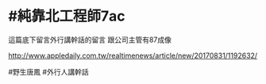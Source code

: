 # #純靠北工程師7ac


這篇底下留言外行講幹話的留言
跟公司主管有87成像

http://www.appledaily.com.tw/realtimenews/article/new/20170831/1192632/


#野生唐鳳 #外行人講幹話
